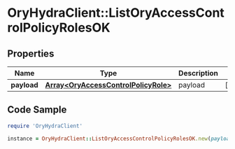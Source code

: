 # OryHydraClient::ListOryAccessControlPolicyRolesOK

## Properties

Name | Type | Description | Notes
------------ | ------------- | ------------- | -------------
**payload** | [**Array&lt;OryAccessControlPolicyRole&gt;**](OryAccessControlPolicyRole.md) | payload | [optional] 

## Code Sample

```ruby
require 'OryHydraClient'

instance = OryHydraClient::ListOryAccessControlPolicyRolesOK.new(payload: null)
```


